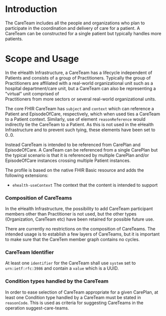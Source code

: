 # Introduction
The CareTeam includes all the people and organizations who plan to participate in the coordination and delivery
of care for a patient. A CareTeam can be constructed for a single patient but typically handles more patients.

# Scope and Usage

In the eHealth Infrastructure, a CareTeam has a lifecycle independent of Patients and consists of a group of
Practitioners. Typically the group of Practitioners are affiliated with a real-world organizational unit such
as a hospital department/care unit, but a CareTeam can also be representing a "virtual" unit comprised of  
Practitioners from more sectors or several real-world organizational units.

The core FHIR CareTeam has `subject` and `context` which can reference a Patient and EpisodeOfCare, respectively,
 which when used ties a CareTeam to a Patient context. Similarly, use of element `reasonReference` would indirectly
 tie the CareTeam to a Patient. As this is not used in the eHealth Infrastructure and
 to prevent such tying, these elements have been set to 0..0.
   
Instead CareTeam is intended to be referenced from CarePlan and EpisodeOfCare. A CareTeam can be referenced from
 a single CarePlan but the typical scenario is that it is
referenced by multiple CarePlan and/or EpisodeOfCare instances crossing multiple Patient instances.

The profile is based on the native FHIR Basic resource and adds the following extensions:
* `ehealth-useContext` The context that the content is intended to support

### Composition of CareTeams
In the eHealth Infrastructure, the possibility to add CareTeam participant members other than Practitioner
is not used, but the other types (Organization, CareTeam etc) have been retained for possible future use.  

There are currently no restrictions on the composition of CareTeams. 
The intended usage is to establish a few layers of CareTeams, but it is important to make sure that the CareTem member 
graph contains no cycles.

### CareTeam Identifier
At least one `identifier` for the CareTeam shall use `system` set to `urn:ietf:rfc:3986` and contain a `value` which
is a UUID.

### Condition types handled by the CareTeam
In order to ease selection of CareTeam appropriate for a given CarePlan, at least one Condition type handled
by a CareTeam must
 be stated in `reasonCode`. This is used as criteria for suggesting CareTeams in the operation suggest-care-teams.
 